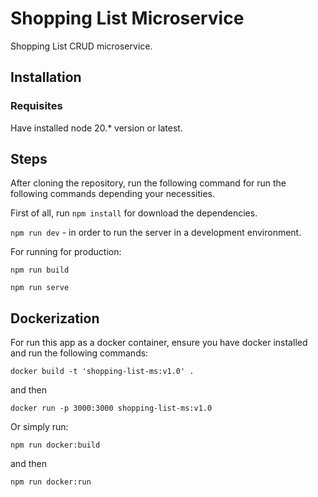 # Shopping List Microservice

Shopping List CRUD microservice.

## Installation

### Requisites

Have installed node 20.\* version or latest.

## Steps

After cloning the repository, run the following command for run the following commands depending your necessities.

First of all, run `npm install` for download the dependencies.

`npm run dev` - in order to run the server in a development environment.

For running for production:

`npm run build`

`npm run serve`

## Dockerization

For run this app as a docker container, ensure you have docker installed and run the following commands:

`docker build -t 'shopping-list-ms:v1.0' .`

and then

`docker run -p 3000:3000 shopping-list-ms:v1.0`

Or simply run:

`npm run docker:build`

and then

`npm run docker:run`
